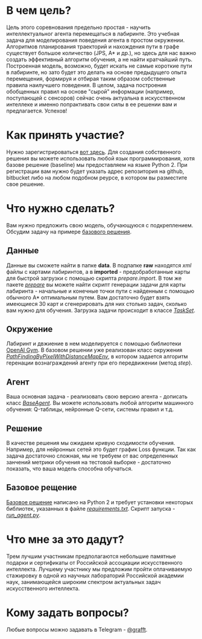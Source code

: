 # В чем цель?

Цель этого соревнования предельно простая - научить интеллектуальног агента перемещаться в лабиринте. Это учебная задача для моделирования поведения агента в простом окружении.
Алгоритмов планирования траекторий и нахождения пути в графе существует большое количество (JPS, A* и др.), но здесь для нас важно создать эффективный алгоритм обучения, а не найти кратчайший путь.
Построенная модель, возможно, будет искать не самые короткие пути в лабиринте, но зато будет это делать на основе предыдущего опыта перемещения, формируя и отбирая таким образом собственные правила наилучшего поведения.
В целом, задача построения обобщенных правил на основе "сырой" информации (например, поступающей с сенсоров) сейчас очень актуальна в искусственном интеллеке и именно попрактивать свои силы в ее решении вам и предлагается. Успехов!

# Как принять участие?
Нужно зарегистрироваться [вот здесь](https://goo.gl/forms/aoi9JxbAirDl5kU72). Для создания собственного решения вы можете использовать любой язык программирования, хотя базове решение (baseline) мы предоставляем на языке Python 2.
При регистрации вам нужно будет указать адрес репозитория на github, bitbucket либо на любом подобном реурсе, в котором вы разместите свое решение.

# Что нужно сделать?
Вам нужно предложить свою модель, обучающуюся с подкреплением. Обсудим задачу на примере [базового решения](https://github.com/cog-isa/isyt2017rl/tree/master/baseline).
## Данные
Данные вы сможете найти в папке **data**. В подпапке **raw** находятся _xml_ файлы c картами лабиринтов, а в **imported** - предобработанные карты для быстрой загрузки с помощью скрипта _prepare.import_. 
В том же пакете [_prepare_](https://github.com/cog-isa/isyt2017rl/tree/master/baseline/prepare) вы можете найти скрипт генерации задачи для карты лабиринта - начальные и конечные точки пути с найденным с помощью обычного A* оптимальным путем. Вам достаточно будет взять имеющиеся 30 карт и сгенерировать для них столько задач, сколько вам нужно для обучения.
Загрузка задачи происходит в классе [_TaskSet_](https://github.com/cog-isa/isyt2017rl/blob/master/baseline/pathenv/tasks.py).

## Окружение

Лабиринт и двжиение в нем моделируется с помощью библиотеки [OpenAI Gym](https://gym.openai.com/docs). В базовом решении уже реализован класс окружения [_PathFindingByPixelWithDistanceMapEnv_](https://github.com/cog-isa/isyt2017rl/blob/master/baseline/pathenv/environ.py), в котором задается алгоритм геренации вознаграждений агенту при его передвижении (метод _step_).

## Агент
Ваша основная задача - реализовать свою версию агента - дописать класс [_BaseAgent_](https://github.com/cog-isa/isyt2017rl/blob/master/baseline/pathenv/agent.py). Вы можете использовать любой алгоритм машинного обучения: Q-таблицы, нейронные Q-сети, системы правил и т.д.

## Решение
В качестве решения мы ожидаем кривую сходимости обучения. Например, для нейронных сетей это будет график Loss функции. Так как задача достаточно сложная, мы не требуем от вас определенных занчений метрики обучения на тестовой выборке - достаточно показать, что ваша модель способна обучаться.
## Базовое рещение
[Базовое решение](https://github.com/cog-isa/isyt2017rl/tree/master/baseline) написано на Python 2 и требует установки некоторых библиотек, указанных в файле [_requirements.txt_](https://github.com/cog-isa/isyt2017rl/blob/master/baseline/requirements.txt). 
Скрипт запуска - [_run_agent.py_](https://github.com/cog-isa/isyt2017rl/blob/master/baseline/run_agent.py).

# Что мне за это дадут?

Трем лучшим участникам предполагаются небольшие памятные подарки и сертификаты от Российской ассоциации искусственного интеллекта. Лучшему участнику мы предложим пройти оплачиваемую стажировку в одной из научных лабораторий Российской академии наук, занимающейся широким спектром актуальных задач искусственного интеллекта.

# Кому задать вопросы?

Любые вопросы можно задавать в Telegram - [@grafft](https://telegram.me/grafft).